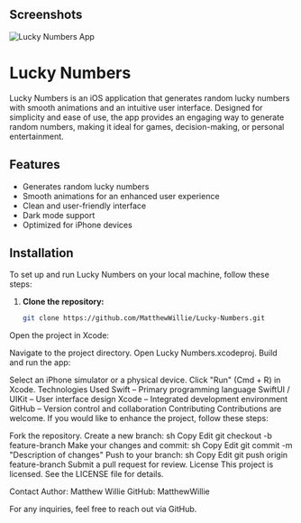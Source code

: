 ## Screenshots

![Lucky Numbers App](https://github.com/MatthewWillie/Lucky-Numbers/blob/main/LuckiesAppStore.png?raw=true)


# Lucky Numbers

Lucky Numbers is an iOS application that generates random lucky numbers with smooth animations and an intuitive user interface. Designed for simplicity and ease of use, the app provides an engaging way to generate random numbers, making it ideal for games, decision-making, or personal entertainment.

## Features

- Generates random lucky numbers
- Smooth animations for an enhanced user experience
- Clean and user-friendly interface
- Dark mode support
- Optimized for iPhone devices

## Installation

To set up and run Lucky Numbers on your local machine, follow these steps:

1. **Clone the repository:**
   ```sh
   git clone https://github.com/MatthewWillie/Lucky-Numbers.git
Open the project in Xcode:

Navigate to the project directory.
Open Lucky Numbers.xcodeproj.
Build and run the app:

Select an iPhone simulator or a physical device.
Click "Run" (Cmd + R) in Xcode.
Technologies Used
Swift – Primary programming language
SwiftUI / UIKit – User interface design
Xcode – Integrated development environment
GitHub – Version control and collaboration
Contributing
Contributions are welcome. If you would like to enhance the project, follow these steps:

Fork the repository.
Create a new branch:
sh
Copy
Edit
git checkout -b feature-branch
Make your changes and commit:
sh
Copy
Edit
git commit -m "Description of changes"
Push to your branch:
sh
Copy
Edit
git push origin feature-branch
Submit a pull request for review.
License
This project is licensed. See the LICENSE file for details.

Contact
Author: Matthew Willie
GitHub: MatthewWillie

For any inquiries, feel free to reach out via GitHub.


